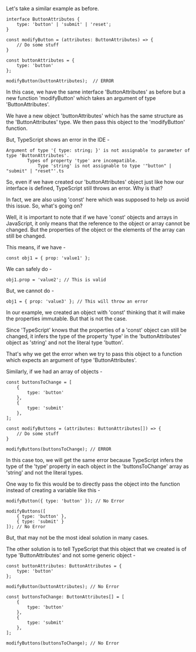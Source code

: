 Let's take a similar example as before. 

    interface ButtonAttributes {
        type: 'button' | 'submit' | 'reset';
    }

    const modifyButton = (attributes: ButtonAttributes) => {
        // Do some stuff
    }

    const buttonAttributes = {
        type: 'button'
    };

    modifyButton(buttonAttributes);  // ERROR

In this case, we have the same interface 'ButtonAttributes' as before but a new function 'modifyButton' which takes an argument of type 'ButtonAttributes'.

We have a new object 'buttonAttributes' which has the same structure as the 'ButtonAttributes' type. We then pass this object to the 'modifyButton' function.

But, TypeScript shows an error in the IDE - 

    Argument of type '{ type: string; }' is not assignable to parameter of type 'ButtonAttributes'.
            Types of property 'type' are incompatible.
                Type 'string' is not assignable to type '"button" | "submit" | "reset"'.ts

So, even if we have created our 'buttonAttributes' object just like how our interface is defined, TypeScript still throws an error. Why is that?

In fact, we are also using 'const' here which was supposed to help us avoid this issue. So, what's going on?

Well, it is important to note that if we have 'const' objects and arrays in JavaScript, it only means that the reference to the object or array cannot be changed. But the properties of the object or the elements of the array can still be changed.

This means, if we have - 

    const obj1 = { prop: 'value1' };

We can safely do -

    obj1.prop = 'value2'; // This is valid

But, we cannot do -

    obj1 = { prop: 'value3' }; // This will throw an error

In our example, we created an object with 'const' thinking that it will make the properties immutable. But that is not the case.

Since 'TypeScript' knows that the properties of a 'const' object can still be changed, it infers the type of the property 'type' in the 'buttonAttributes' object as 'string' and not the literal type 'button'.

That's why we get the error when we try to pass this object to a function which expects an argument of type 'ButtonAttributes'.

Similarly, if we had an array of objects -

    const buttonsToChange = [
        {
            type: 'button'
        },
        {
            type: 'submit'
        },
    ];

    const modifyButtons = (attributes: ButtonAttributes[]) => {
        // Do some stuff
    }

    modifyButtons(buttonsToChange); // ERROR

In this case too, we will get the same error because TypeScript infers the type of the 'type' property in each object in the 'buttonsToChange' array as 'string' and not the literal types.

One way to fix this would be to directly pass the object into the function instead of creating a variable like this -

    modifyButton({ type: 'button' }); // No Error

    modifyButtons([
        { type: 'button' },
        { type: 'submit' }
    ]); // No Error

But, that may not be the most ideal solution in many cases.

The other solution is to tell TypeScript that this object that we created is of type 'ButtonAttributes' and not some generic object -

    const buttonAttributes: ButtonAttributes = {
        type: 'button'
    };

    modifyButton(buttonAttributes); // No Error

    const buttonsToChange: ButtonAttributes[] = [
        {
            type: 'button'
        },
        {
            type: 'submit'
        },
    ];

    modifyButtons(buttonsToChange); // No Error